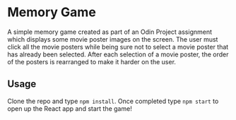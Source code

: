 # Memory Game

A simple memory game created as part of an Odin Project assignment which displays some movie poster images on the screen. The user must click all the movie posters while being sure not to select a movie poster that has already been selected. After each selection of a movie poster, the order of the posters is rearranged to make it harder on the user.

## Usage

Clone the repo and type `npm install`. Once completed type `npm start` to open up the React app and start the game! 
